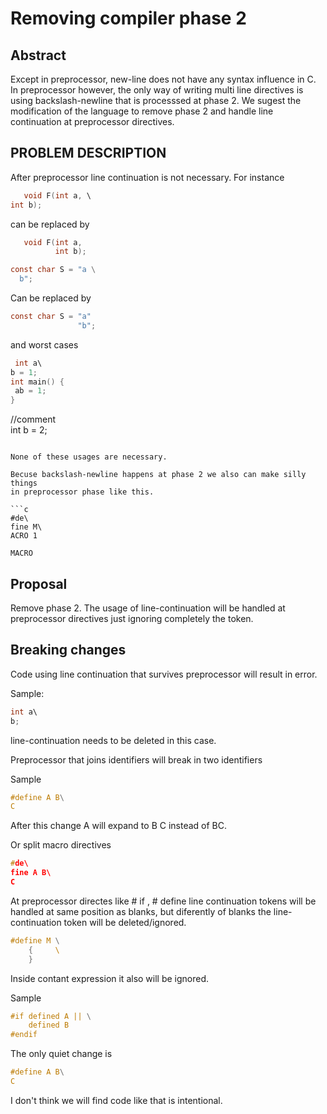 # Removing compiler phase 2

## Abstract 
 
Except in preprocessor, new-line does not have any syntax influence in C. 
In preprocessor however, the only way of writing multi line directives is using backslash-newline
that is processsed at phase 2. 
We sugest the modification of the language to remove phase 2 and handle line continuation
at preprocessor directives.



## PROBLEM DESCRIPTION 

After preprocessor line continuation is not necessary.
For instance

```c
   void F(int a, \
int b);
```
can be replaced by

```c
   void F(int a,
          int b);
```

```c
const char S = "a \
  b";
```
Can be replaced by

```c
const char S = "a"
               "b";
```
and worst cases
```c
 int a\
b = 1;
int main() { 
 ab = 1;
}
```

//comment \
int b = 2;
```

None of these usages are necessary.

Becuse backslash-newline happens at phase 2 we also can make silly things
in preprocessor phase like this.

```c
#de\ 
fine M\ 
ACRO 1 

MACRO 
```

## Proposal

Remove phase 2.
The usage of line-continuation will be handled at preprocessor directives just
ignoring completely the token.

## Breaking changes

Code using line continuation that survives preprocessor will result in error.

Sample:
```c
int a\
b;
```

line-continuation needs to be deleted in this case.

Preprocessor that joins identifiers will break in two identifiers

Sample

```c
#define A B\
C
```

After this change A will expand to B C instead of BC.


Or split macro directives 

```c
#de\
fine A B\
C
```

At preprocessor directes like # if , # define line continuation tokens will be handled at same
position as blanks, but diferently of blanks the line-continuation token will be deleted/ignored.

```c
#define M \
    {     \    
    }  

```

Inside contant expression it also will be ignored.

Sample
```c
#if defined A || \
    defined B 
#endif
```

The only quiet change is 
```c
#define A B\
C
```
I don't think we will find code like that is intentional.


